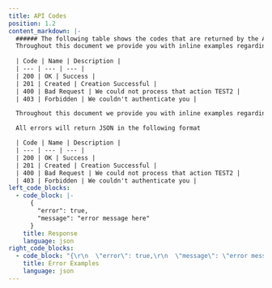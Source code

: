 ```yaml
---
title: API Codes
position: 1.2
content_markdown: |-
  ###### The following table shows the codes that are returned by the API
  Throughout this document we provide you with inline examples regarding how to perform requests to the API. The cURL examples should work on most systems. Mac and Linux users typically have cURL installed already, although Windows users will likely need to install cURL.
  
  | Code | Name | Description |
  | --- | --- | --- |
  | 200 | OK | Success |
  | 201 | Created | Creation Successful |
  | 400 | Bad Request | We could not process that action TEST2 |
  | 403 | Forbidden | We couldn't authenticate you |

  Throughout this document we provide you with inline examples regarding how to perform requests to the API. The cURL examples should work on most systems. Mac and Linux users typically have cURL installed already, although Windows users will likely need to install cURL.

  All errors will return JSON in the following format

  | Code | Name | Description |
  | --- | --- | --- |
  | 200 | OK | Success |
  | 201 | Created | Creation Successful |
  | 400 | Bad Request | We could not process that action TEST2 |
  | 403 | Forbidden | We couldn't authenticate you |
left_code_blocks:
  - code_block: |-
      {
        "error": true,
        "message": "error message here"
      }
    title: Response
    language: json
right_code_blocks:
  - code_block: "{\r\n  \"error\": true,\r\n  \"message\": \"error message here\"\r\n}\r\n\r\n{\r\n    \"message\": \"Internal Server Error\",\r\n    \"request-id\": \"4f6bfd02-e367-4a61-90c7-832d0226dd8c\"\r\n}"
    title: Error Examples
    language: json
---
```

